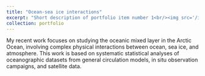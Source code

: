 ```yaml
---
title: "Ocean-sea ice interactions"
excerpt: "Short description of portfolio item number 1<br/><img src='/images/bathy_Arctic2.png'>"
collection: portfolio
---
```


My recent work focuses on studying the oceanic mixed layer in the Arctic Ocean, involving complex physical interactions between ocean, sea ice, and atmosphere. This work is based on systematic statistical analyses of oceanographic datasets from general circulation models, in situ observation campaigns, and satellite data.
